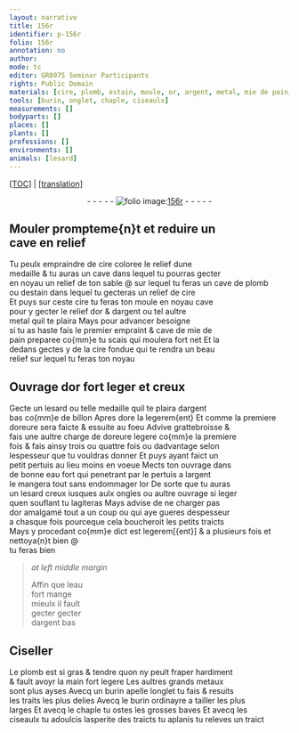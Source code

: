```yaml
---
layout: narrative
title: 156r
identifier: p-156r
folio: 156r
annotation: no
author:
mode: tc
editor: GR8975 Seminar Participants
rights: Public Domain
materials: [cire, plomb, estain, moule, or, argent, metal, mie de pain, eau fort, metaux]
tools: [burin, onglet, chaple, ciseaulx]
measurements: []
bodyparts: []
places: []
plants: []
professions: []
environments: []
animals: [lesard]
---
```


<p><a href="{{ site.baseurl }}/diplomatic/" target="_blank">[TOC]</a> | <a href="{{ site.baseurl }}/texts/p-156r_tl/ target="_blank"">[translation]</a></p><div class="folio" align="center">- - - - - <a href="http://gallica.bnf.fr/ark:/12148/btv1b10500001g/f317.item.r=" target="_blank"><img src="https://cu-mkp.github.io/2017-workshop-edition/assets/photo-icon.png" alt="folio image: " style="display:inline-block; margin-bottom:-3px;"/>156r</a> - - - - - </div>  
  

## Mouler prompteme{n}t et reduire un<br/> cave en relief

 
Tu peulx empraindre de <span class="m">cire</span> coloree le relief dune<br/> medaille & tu auras un cave dans lequel tu pourras gecter<br/> en noyau un relief de ton sable @ sur lequel tu feras un cave de <span class="m">plomb</span><br/> ou d<span class="m">estain</span> dans lequel tu gecteras un relief de <span class="m">cire</span><br/> Et puys sur ceste <span class="m">cire</span> tu feras ton <span class="m">moule</span> en noyau cave<br/> pour y gecter le relief d<span class="m">or</span> & d<span class="m">argent</span> ou tel aultre<br/> <span class="m">metal</span> quil te plaira Mays pour advancer besoigne<br/> si tu as haste fais le premier empraint & cave de <span class="m">mie de<br/> pain</span> preparee co{mm}e tu scais qui moulera fort net Et la<br/> dedans gectes y de la <span class="m">cire</span> fondue qui te rendra un beau<br/> relief sur lequel tu feras ton noyau
 
 
  

## Ouvrage d<span class="m">or</span> fort leger et creux

 
Gecte un <span class="al">lesard</span> ou telle medaille quil te plaira d<span class="m">argent</span><br/> bas co{mm}e de <span class="cn">billon</span> Apres dore la legerem{ent} Et comme la premiere<br/> doreure sera faicte & essuite au foeu Advive grattebroisse &<br/> fais une aultre charge de doreure legere co{mm}e la premiere<br/> fois & fais ainsy trois ou quattre fois ou dadvantage selon<br/> lespesseur que tu vouldras donner Et puys ayant faict un<br/> petit pertuis au lieu moins en voeue Mects ton ouvrage dans<br/> de bonne <span class="m">eau fort</span> qui penetrant par le pertuis a l<span class="m">argent</span><br/> le mangera tout sans endommager l<span class="m">or</span> De sorte que tu auras<br/> un <span class="al">lesard</span> creux iusques aulx ongles ou aultre ouvrage si leger<br/> quen souflant tu lagiteras Mays advise de ne charger pas<br/> d<span class="m">or</span> amalgamé tout a un coup ou qui aye gueres despesseur<br/> a chasque fois pourceque cela boucheroit les petits traicts<br/> Mays y procedant co{mm}e dict est legerem[{ent}] & a plusieurs fois et nettoya{n}t bien @<br/> tu feras bien
 
> *at left middle margin*
> 
> 
>   Affin que l<span class="m">eau<br/> fort</span> mange<br/> mieulx il fault<br/> <span class="del">gecter</span> gecter<br/> d<span class="m">argent</span> bas
 
 
  

## Ciseller

 
Le <span class="m">plomb</span> est si gras & tendre quon ny peult fraper hardiment<br/> & fault avoyr la main fort legere Les aultres grands <span class="m">metaux</span><br/> sont plus ayses Avecq un <span class="tl">burin</span> apelle l<span class="tl">onglet</span> tu fais & resuits<br/> les traits les plus delies Avecq le <span class="tl">burin</span> ordinayre a tailler les plus<br/> larges Et avecq le <span class="tl">chaple</span> tu ostes les grosses baves Et avecq les<br/> <span class="tl">ciseaulx</span> tu adoulcis lasperite des traicts tu aplanis tu releves un traict
 
